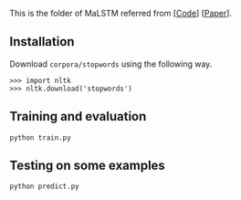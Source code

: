 This is the folder of MaLSTM referred from [[Code](https://github.com/likejazz/Siamese-LSTM)] [[Paper](https://ojs.aaai.org/index.php/AAAI/article/view/10350)].

## Installation

Download `corpora/stopwords` using the following way.

```
>>> import nltk
>>> nltk.download('stopwords')
```

## Training and evaluation

`python train.py`

## Testing on some examples

`python predict.py`
